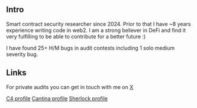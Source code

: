 ## Intro

Smart contract security researcher since 2024. Prior to that I have ~8 years experience writing code in web2. I am a strong believer in DeFi and find it very fulfilling to be able to contribute for a better future :)

I have found 25+ H/M bugs in audit contests including 1 solo medium severity bug.

## Links

For private audits you can get in touch with me on [X](https://x.com/home)

[C4 profile](https://code4rena.com/@gesha17)
[Cantina profile](https://cantina.xyz/u/gesha17)
[Sherlock profile](https://audits.sherlock.xyz/watson/gesha17)
